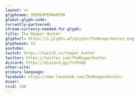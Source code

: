 ```yaml
---
layout: cc
glyphname: THEREAPERHUNTER
global-glyph-code: 
currently-partnered: 
stream-currency-needed-for-glyph: 
title: The Reaper Hunter
glyphurl: https://i.glyphs.wf/glyphs/TheReaperHunter.png
glyphwave: 15
youtube: 
twitch: https://twitch.tv/reaper_hunter
twitter: https://twitter.com/TheReaperHunter
discord: https://discord.gg/YrYPeQD
other-site: 
primary-language: 
facebook: https://www.facebook.com/TheReaperHunter/
mixer: 
ccid: 198
---
```


